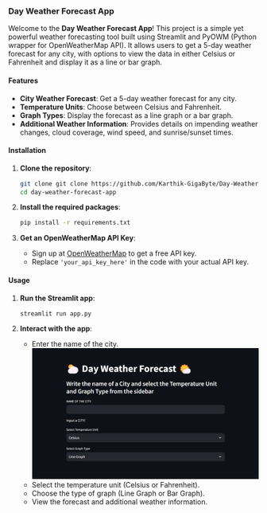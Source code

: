 ### Day Weather Forecast App

Welcome to the **Day Weather Forecast App**! This project is a simple yet powerful weather forecasting tool built using Streamlit and PyOWM (Python wrapper for OpenWeatherMap API). It allows users to get a 5-day weather forecast for any city, with options to view the data in either Celsius or Fahrenheit and display it as a line or bar graph.

#### Features
- **City Weather Forecast**: Get a 5-day weather forecast for any city.
- **Temperature Units**: Choose between Celsius and Fahrenheit.
- **Graph Types**: Display the forecast as a line graph or a bar graph.
- **Additional Weather Information**: Provides details on impending weather changes, cloud coverage, wind speed, and sunrise/sunset times.

#### Installation

1. **Clone the repository**:
    ```bash
    git clone git clone https://github.com/Karthik-GigaByte/Day-Weather-Forecast-App.git
    cd day-weather-forecast-app
    ```

2. **Install the required packages**:
    ```bash
    pip install -r requirements.txt
    ```

3. **Get an OpenWeatherMap API Key**:
    - Sign up at [OpenWeatherMap](https://home.openweathermap.org/users/sign_up) to get a free API key.
    - Replace `'your_api_key_here'` in the code with your actual API key.

#### Usage

1. **Run the Streamlit app**:
    ```bash
    streamlit run app.py
    ```

2. **Interact with the app**:
    - Enter the name of the city.
      ![Interface](https://github.com/Karthik-GigaByte/Image/blob/main/Screenshot%202024-07-04%20180215.png)
    - Select the temperature unit (Celsius or Fahrenheit).
    - Choose the type of graph (Line Graph or Bar Graph).
    - View the forecast and additional weather information.
